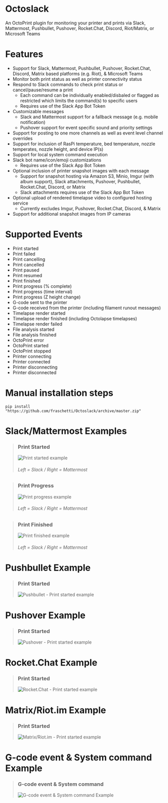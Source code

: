 # Octoslack #
An OctoPrint plugin for monitoring your printer and prints via Slack, Mattermost, Pushbullet, Pushover, Rocket.Chat, Discord, Riot/Matrix, or Microsoft Teams

# Features #
 - Support for Slack, Mattermost, Pushbullet, Pushover, Rocket.Chat, Discord, Matrix based platforms (e.g. Riot), & Microsoft Teams
 - Monitor both print status as well as printer connectivity status
 - Respond to Slack commands to check print status or cancel/pause/resume a print
     - Each command can be individually enabled/disbaled or flagged as restricted which limits the command(s) to specific users
     - Requires use of the Slack App Bot Token
 - Customizable messages
     - Slack and Mattermost support for a fallback message (e.g. mobile notification)
     - Pushover support for event specific sound and priority settings
 - Support for posting to one more channels as well as event level channel overrides
 - Support for inclusion of RasPi temperature, bed temperature, nozzle temperates, nozzle height, and device IP(s)
 - Support for local system command execution
 - Slack bot name/icon/emoji customizations
     - Requires use of the Slack App Bot Token
 - Optional inclusion of printer snapshot images with each message
     - Support for snapshot hosting via Amazon S3, Minio, Imgur (with album support), Slack attachments, Pushover, Pushbullet, Rocket.Chat, Discord, or Matrix
     - Slack attachments requires use of the Slack App Bot Token
 - Optional upload of rendered timelapse video to configured hosting service
     - Currently excludes Imgur, Pushover, Rocket.Chat, Discord, & Matrix
 - Support for additional snapshot images from IP cameras
 
 # Supported Events #
 - Print started
 - Print failed
 - Print cancelling
 - Print cancelled
 - Print paused
 - Print resumed
 - Print finished
 - Print progress (% complete)
 - Print progress (time interval)
 - Print progress (Z height change)
 - G-code sent to the printer
 - G-code received from the printer (including filament runout messages)
 - Timelapse render started
 - Timelapse render finished (including Octolapse timelapses)
 - Timelapse render failed
 - File analysis started
 - File analysis finished
 - OctoPrint error
 - OctoPrint started
 - OctoPrint stopped
 - Printer connecting
 - Printer connected
 - Printer disconnecting
 - Printer disconnected

# Manual installation steps #

    pip install "https://github.com/fraschetti/Octoslack/archive/master.zip"

# Slack/Mattermost Examples #

> ### Print Started ###
> ![Print started example](/screenshots/Octoslack-PrintStarted.png?raw=true)
> ###### Left = Slack  /  Right = Mattermost ######

> ### Print Progress ###
> ![Print progress example](/screenshots/Octoslack-PrintProgress.png?raw=true)
> ###### Left = Slack  /  Right = Mattermost ######

> ### Print Finished ###
> ![Print finished example](/screenshots/Octoslack-PrintFinished.png?raw=true)
> ###### Left = Slack  /  Right = Mattermost ######

# Pushbullet Example #

> ### Print Started ###
> ![Pushbullet - Print started example](/screenshots/Octoslack-Pushbullet-PrintStarted.png?raw=true)

# Pushover Example #

> ### Print Started ###
> ![Pushover - Print started example](/screenshots/Octoslack-Pushover-PrintStarted.png?raw=true)

# Rocket.Chat Example #

> ### Print Started ###
> ![Rocket.Chat - Print started example](/screenshots/Octoslack-RocketChat-PrintStarted.png?raw=true)

# Matrix/Riot.im Example #

> ### Print Started ###
> ![Matrix/Riot.im - Print started example](/screenshots/Octoslack-Matrix-PrintStarted.png?raw=true)

# G-code event & System command Example #

> ### G-code event & System command ###
> ![G-code event & System command Example](/screenshots/Octoslack-GcodeEventCommand.png?raw=true)
